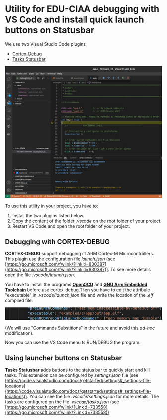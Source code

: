 # Utility for EDU-CIAA debugging with VS Code and install quick launch buttons on Statusbar

We use two Visual Studio Code plugins:

* [Cortex-Debug](https://marketplace.visualstudio.com/items?itemName=marus25.cortex-debug)
* [Tasks Statusbar](https://marketplace.visualstudio.com/items?itemName=hediet.tasks-statusbar)

![VSCode debugging](images/vs-code-debug.png)

To use this utility in your project, you have to: 

1. Install the two plugins listed below.
2. Copy the content of the folder *.vscode* on the root folder of your project.
3. Restart VS Code and open the root folder of your project.

## Debugging with CORTEX-DEBUG

**CORTEX-DEBUG** support debugging of ARM Cortex-M Microcontrollers. This plugin use the configuration file *launch.json* (see [https://go.microsoft.com/fwlink/?linkid=830387](https://go.microsoft.com/fwlink/?linkid=830387)). To see more details open the file *.vscode/launch.json*.

You have to install the programs [**OpenOCD**](http://openocd.org/) and [**GNU Arm Embedded Toolchain**](https://developer.arm.com/tools-and-software/open-source-software/developer-tools/gnu-toolchain/gnu-rm/downloads) before use cortex-debug.Then you have to edit the attribule "executable" in *.vscode/launch.json* file and write the  location of the *.elf* compiled file:

![launch.json executable](images/executable.png)

(We will use "Commands Substitions" in the future and avoid this *ad-hoc* modification).

Now you can use the VS Code menu to RUN/DEBUG the program.

## Using launcher buttons on Statusbar

**Tasks Statusbar** adds buttons to the status bar to quickly start and kill tasks. This extension can be configured by *settings.json* file (see [https://code.visualstudio.com/docs/getstarted/settings#_settings-file-locations](https://code.visualstudio.com/docs/getstarted/settings#_settings-file-locations)). You can see the file *.vscode/settings.json* for more details. 
The tasks are configured on the file *.vscode/tasks.json* (see [https://go.microsoft.com/fwlink/?LinkId=733558](https://go.microsoft.com/fwlink/?LinkId=733558))
